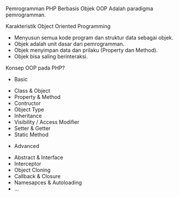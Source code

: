Pemrogramman PHP Berbasis Objek
OOP Adalah paradigma pemrogramman.

Karakteristik Object Oriented Programming

- Menyusun semua kode program dan struktur data sebagai objek.
- Objek adalah unit dasar dari pemrogramman.
- Objek menyimpan data dan prilaku (Property dan Method).
- Objek bisa saling berinteraksi.

Konsep OOP pada PHP?

- Basic

* Class & Object
* Property & Method
* Contructor
* Object Type
* Inheritance
* Visibility / Access Modifier
* Setter & Getter
* Static Method

- Advanced

* Abstract & Interface
* Interceptor
* Object Cloning
* Callback & Closure
* Namesapces & Autoloading
* ...
